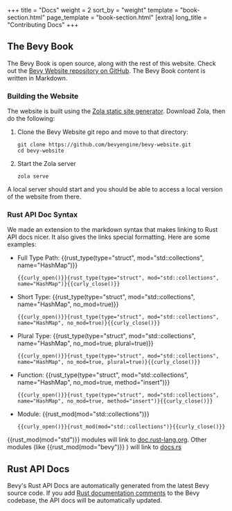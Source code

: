 +++
title = "Docs"
weight = 2
sort_by = "weight"
template = "book-section.html"
page_template = "book-section.html"
[extra]
long_title = "Contributing Docs"
+++

## The Bevy Book

The Bevy Book is open source, along with the rest of this website. Check out the <a href="https://github.com/bevyengine/bevy-website" target="_blank">Bevy Website repository on GitHub</a>. The Bevy Book content is written in Markdown. 

### Building the Website

The website is built using the <a href="https://www.getzola.org/" target="_blank">Zola static site generator</a>. Download Zola, then do the following:

1. Clone the Bevy Website git repo and move to that directory: 
    ```
    git clone https://github.com/bevyengine/bevy-website.git
    cd bevy-website
    ```
2. Start the Zola server
    ```
    zola serve
    ```

A local server should start and you should be able to access a local version of the website from there.

### Rust API Doc Syntax

We made an extension to the markdown syntax that makes linking to Rust API docs nicer. It also gives the links special formatting. Here are some examples:

* Full Type Path: {{rust_type(type="struct", mod="std::collections", name="HashMap")}}
    
    ```{{curly_open()}}{rust_type(type="struct", mod="std::collections", name="HashMap")}{{curly_close()}}```
* Short Type: {{rust_type(type="struct", mod="std::collections", name="HashMap", no_mod=true)}}
    
    ```{{curly_open()}}{rust_type(type="struct", mod="std::collections", name="HashMap", no_mod=true)}{{curly_close()}}```
* Plural Type: {{rust_type(type="struct", mod="std::collections", name="HashMap", no_mod=true, plural=true)}}
    
    ```{{curly_open()}}{rust_type(type="struct", mod="std::collections", name="HashMap", no_mod=true, plural=true)}{{curly_close()}}```
* Function: {{rust_type(type="struct", mod="std::collections", name="HashMap", no_mod=true, method="insert")}}
    
    ```{{curly_open()}}{rust_type(type="struct", mod="std::collections", name="HashMap", no_mod=true, method="insert")}{{curly_close()}}```
* Module: {{rust_mod(mod="std::collections")}}
    
    ```{{curly_open()}}{rust_mod(mod="std::collections")}{{curly_close()}}```

{{rust_mod(mod="std")}} modules will link to <a href="https://doc.rust-lang.org/std/index.html" target="_blank">doc.rust-lang.org</a>. Other modules (like {{rust_mod(mod="bevy")}} ) will link to <a href="https://docs.rs" target="_blank">docs.rs</a> 

## Rust API Docs

Bevy's Rust API Docs are automatically generated from the latest Bevy source code. If you add <a href="https://doc.rust-lang.org/book/ch14-02-publishing-to-crates-io.html#making-useful-documentation-comments" target="_blank">Rust documentation comments</a> to the Bevy codebase, the API docs will be automatically updated.